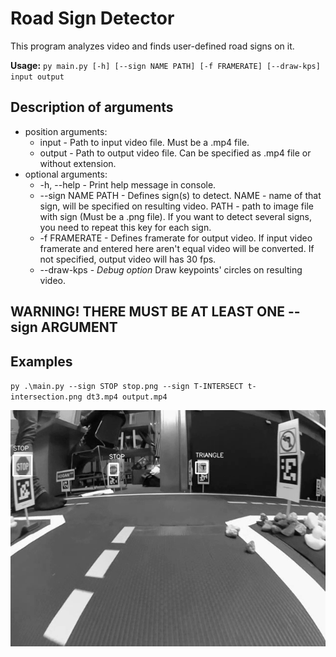 # Road Sign Detector

This program analyzes video and finds user-defined road signs on it.

**Usage:** `py main.py [-h] [--sign NAME PATH] [-f FRAMERATE] [--draw-kps] input output`

## Description of arguments
* position arguments:
  * input - Path to input video file. Must be a .mp4 file.
  * output - Path to output video file. Can be specified as .mp4 file or without extension.
* optional arguments:
  * -h, --help - Print help message in console.
  * --sign NAME PATH - Defines sign(s) to detect. NAME - name of that sign, will be specified on resulting video. PATH - path to image file with sign (Must be a .png file). If you want to detect several signs, you need to repeat this key for each sign. 
  * -f FRAMERATE - Defines framerate for output video. If input video framerate and entered here aren't equal video will be converted. If not specified, output video will has 30 fps.
  * --draw-kps - *Debug option* Draw keypoints' circles on resulting video.

## WARNING! THERE MUST BE AT LEAST ONE --sign ARGUMENT

## Examples

`py .\main.py --sign STOP stop.png --sign T-INTERSECT t-intersection.png dt3.mp4 output.mp4`

![Demo image](https://github.com/OSLL/sirius-cv/raw/30_video_Daniil_Komarov/Daniil_Komarov/demo.png)
